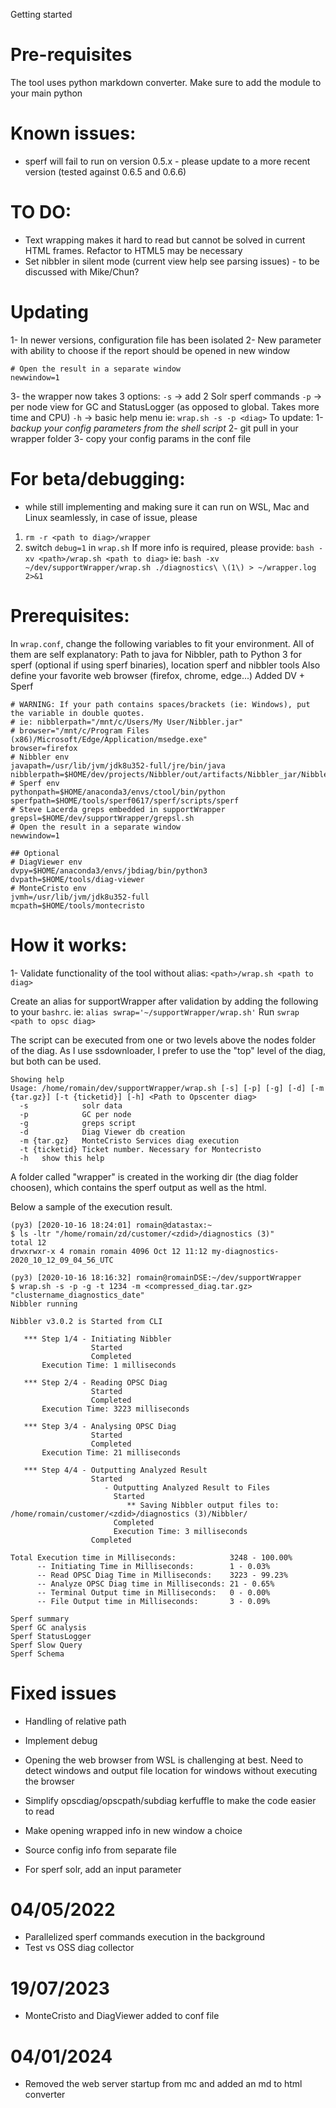 Getting started
# Pre-requisites
The tool uses python markdown converter. Make sure to add the module to your main python

# Known issues:
- sperf will fail to run on version 0.5.x - please update to a more recent version (tested against 0.6.5 and 0.6.6)

# TO DO:
- Text wrapping makes it hard to read but cannot be solved in current HTML frames. Refactor to HTML5 may be necessary
- Set nibbler in silent mode (current view help see parsing issues) - to be discussed with Mike/Chun?

# Updating

1- In newer versions, configuration file has been isolated
2- New parameter with ability to choose if the report should be opened in new window

```
# Open the result in a separate window
newwindow=1
```

3- the wrapper now takes 3 options:
`-s` -> add 2 Solr sperf commands
`-p` -> per node view for GC and StatusLogger (as opposed to global. Takes more time and CPU)
`-h` -> basic help menu
ie: `wrap.sh -s -p <diag>`
To update:
1- *backup your config parameters from the shell script*
2- git pull in your wrapper folder
3- copy your config params in the conf file

# For beta/debugging:
- while still implementing and making sure it can run on WSL, Mac and Linux seamlessly, in case of issue, please
1. `rm -r <path to diag>/wrapper`
2. switch `debug=1` in `wrap.sh`
If more info is required, please provide:
`bash -xv <path>/wrap.sh <path to diag>`
ie: `bash -xv ~/dev/supportWrapper/wrap.sh ./diagnostics\ \(1\) > ~/wrapper.log  2>&1`

# Prerequisites:
In `wrap.conf`, change the following variables to fit your environment.
All of them are self explanatory:
Path to java for Nibbler, path to Python 3 for sperf (optional if using sperf binaries), location sperf and nibbler tools
Also define your favorite web browser (firefox, chrome, edge...)
Added DV + Sperf

```
# WARNING: If your path contains spaces/brackets (ie: Windows), put the variable in double quotes.
# ie: nibblerpath="/mnt/c/Users/My User/Nibbler.jar"
# browser="/mnt/c/Program Files (x86)/Microsoft/Edge/Application/msedge.exe"
browser=firefox
# Nibbler env
javapath=/usr/lib/jvm/jdk8u352-full/jre/bin/java
nibblerpath=$HOME/dev/projects/Nibbler/out/artifacts/Nibbler_jar/Nibbler.jar
# Sperf env
pythonpath=$HOME/anaconda3/envs/ctool/bin/python
sperfpath=$HOME/tools/sperf0617/sperf/scripts/sperf
# Steve Lacerda greps embedded in supportWrapper
grepsl=$HOME/dev/supportWrapper/grepsl.sh
# Open the result in a separate window
newwindow=1

## Optional
# DiagViewer env
dvpy=$HOME/anaconda3/envs/jbdiag/bin/python3
dvpath=$HOME/tools/diag-viewer
# MonteCristo env
jvmh=/usr/lib/jvm/jdk8u352-full
mcpath=$HOME/tools/montecristo
```

# How it works:

1- Validate functionality of the tool without alias:
`<path>/wrap.sh <path to diag>`

Create an alias for supportWrapper after validation by adding the following to your `bashrc`.
ie: `alias swrap='~/supportWrapper/wrap.sh'`
Run `swrap <path to opsc diag>`

The script can be executed from one or two levels above the nodes folder of the diag. As I use ssdownloader, I prefer to use the "top" level of the diag, but both can be used.

```wrap -h                                                   INT ✘ 
Showing help
Usage: /home/romain/dev/supportWrapper/wrap.sh [-s] [-p] [-g] [-d] [-m {tar.gz}] [-t {ticketid}] [-h] <Path to Opscenter diag>
  -s            solr data
  -p            GC per node
  -g            greps script
  -d            Diag Viewer db creation
  -m {tar.gz}   MonteCristo Services diag execution
  -t {ticketid} Ticket number. Necessary for Montecristo
  -h   show this help
```

A folder called "wrapper" is created in the working dir (the diag folder choosen), which contains the sperf output as well as the html.

Below a sample of the execution result.

```
(py3) [2020-10-16 18:24:01] romain@datastax:~
$ ls -ltr "/home/romain/zd/customer/<zdid>/diagnostics (3)"
total 12
drwxrwxr-x 4 romain romain 4096 Oct 12 11:12 my-diagnostics-2020_10_12_09_04_56_UTC

(py3) [2020-10-16 18:16:32] romain@romainDSE:~/dev/supportWrapper
$ wrap.sh -s -p -g -t 1234 -m <compressed_diag.tar.gz> "clustername_diagnostics_date"
Nibbler running

Nibbler v3.0.2 is Started from CLI

   *** Step 1/4 - Initiating Nibbler
                  Started
                  Completed
       Execution Time: 1 milliseconds

   *** Step 2/4 - Reading OPSC Diag
                  Started
                  Completed
       Execution Time: 3223 milliseconds

   *** Step 3/4 - Analysing OPSC Diag
                  Started
                  Completed
       Execution Time: 21 milliseconds

   *** Step 4/4 - Outputting Analyzed Result
                  Started
                     - Outputting Analyzed Result to Files
                       Started
                          ** Saving Nibbler output files to: /home/romain/customer/<zdid>/diagnostics (3)/Nibbler/
                       Completed
                       Execution Time: 3 milliseconds
                  Completed

Total Execution time in Milliseconds:            3248 - 100.00%
      -- Initiating Time in Milliseconds:        1 - 0.03%
      -- Read OPSC Diag Time in Milliseconds:    3223 - 99.23%
      -- Analyze OPSC Diag time in Milliseconds: 21 - 0.65%
      -- Terminal Output time in Milliseconds:   0 - 0.00%
      -- File Output time in Milliseconds:       3 - 0.09%

Sperf summary
Sperf GC analysis
Sperf StatusLogger
Sperf Slow Query
Sperf Schema
```

# Fixed issues
- Handling of relative path
- Implement debug
- Opening the web browser from WSL is challenging at best. Need to detect windows and output file location for windows without executing the browser
- Simplify opscdiag/opscpath/subdiag kerfuffle to make the code easier to read

- Make opening wrapped info in new window a choice
- Source config info from separate file
- For sperf solr, add an input parameter

# 04/05/2022
- Parallelized sperf commands execution in the background
- Test vs OSS diag collector

# 19/07/2023
- MonteCristo and DiagViewer added to conf file

# 04/01/2024
- Removed the web server startup from mc and added an md to html converter